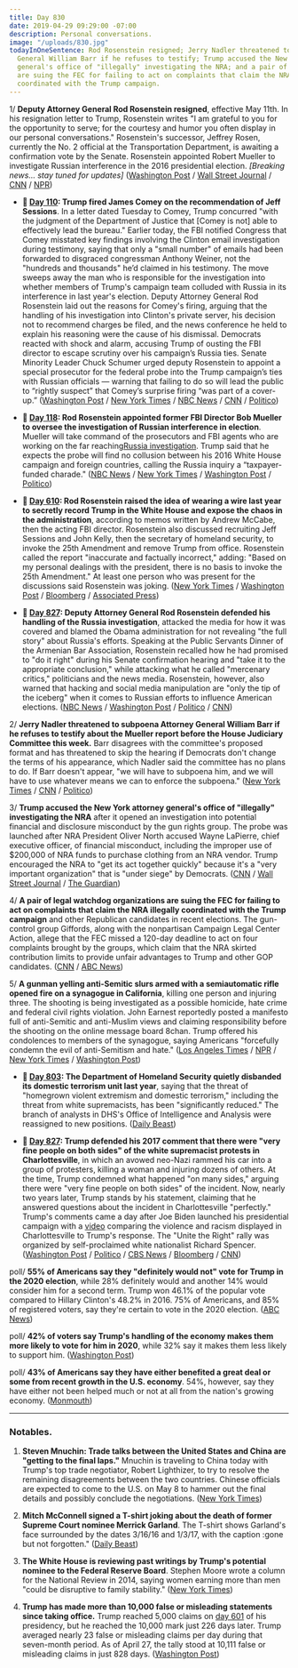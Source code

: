 ```yaml
---
title: Day 830
date: 2019-04-29 09:29:00 -07:00
description: Personal conversations.
image: "/uploads/830.jpg"
todayInOneSentence: Rod Rosenstein resigned; Jerry Nadler threatened to subpoena Attorney
  General William Barr if he refuses to testify; Trump accused the New York attorney
  general's office of "illegally" investigating the NRA; and a pair of legal watchdogs
  are suing the FEC for failing to act on complaints that claim the NRA illegally
  coordinated with the Trump campaign.
---
```


1/ **Deputy Attorney General Rod Rosenstein resigned**, effective May 11th. In his resignation letter to Trump, Rosenstein writes "I am grateful to you for the opportunity to serve; for the courtesy and humor you often display in our personal conversations." Rosenstein's successor, Jeffrey Rosen, currently the No. 2 official at the Transportation Department, is awaiting a confirmation vote by the Senate. Rosenstein appointed Robert Mueller to investigate Russian interference in the 2016 presidential election. *\[Breaking news... stay tuned for updates\]* ([Washington Post](https://www.washingtonpost.com/news/politics/wp/2019/04/29/deputy-attorney-general-rod-rosenstein-to-resign-effective-may-11/) / [Wall Street Journal](https://www.wsj.com/articles/deputy-attorney-general-rod-rosenstein-submits-resignation-letter-11556572633) / [CNN](https://www.cnn.com/2019/04/29/politics/rod-rosenstein/index.html) / [NPR](https://www.npr.org/2019/04/29/601484448/rod-rosenstein-face-of-russia-probe-to-step-down-as-deputy-attorney-general))

* **📌 [Day 110](https://whatthefuckjusthappenedtoday.com/2017/05/09/Day-110/#1-trump-fired-james-comey-on-the-rec): Trump fired James Comey on the recommendation of Jeff Sessions**. In a letter dated Tuesday to Comey, Trump concurred "with the judgment of the Department of Justice that \[Comey is not\] able to effectively lead the bureau." Earlier today, the FBI notified Congress that Comey misstated key findings involving the Clinton email investigation during testimony, saying that only a "small number" of emails had been forwarded to disgraced congressman Anthony Weiner, not the "hundreds and thousands" he’d claimed in his testimony. The move sweeps away the man who is responsible for the investigation into whether members of Trump's campaign team colluded with Russia in its interference in last year's election. Deputy Attorney General Rod Rosenstein laid out the reasons for Comey's firing, arguing that the handling of his investigation into Clinton's private server, his decision not to recommend charges be filed, and the news conference he held to explain his reasoning were the cause of his dismissal. Democrats reacted with shock and alarm, accusing Trump of ousting the FBI director to escape scrutiny over his campaign’s Russia ties. Senate Minority Leader Chuck Schumer urged deputy Rosenstein to appoint a special prosecutor for the federal probe into the Trump campaign’s ties with Russian officials — warning that failing to do so will lead the public to “rightly suspect” that Comey’s surprise firing “was part of a cover-up.” ([Washington Post](https://www.washingtonpost.com/world/national-security/comey-misstated-key-clinton-email-evidence-at-hearing-say-people-close-to-investigation/2017/05/09/074c1c7e-34bd-11e7-b373-418f6849a004_story.html) / [New York Times](https://www.nytimes.com/2017/05/09/us/politics/james-comey-fired-fbi.html) / [NBC News](https://www.nbcnews.com/news/us-news/trump-fires-fbi-director-james-comey-n757101) / [CNN](https://www.cnn.com/2017/05/09/politics/james-comey-fbi-trump-white-out/) / [Politico](http://www.politico.com/story/2017/05/09/comey-firing-congress-reaction-238180))

* **📌 [Day 118](https://whatthefuckjusthappenedtoday.com/2017/05/17/Day-118/#1-rod-rosenstein-appointed-former-fb): Rod Rosenstein appointed former FBI Director Bob Mueller to oversee the investigation of Russian interference in election**. Mueller will take command of the prosecutors and FBI agents who are working on the far reaching[Russia investigation](https://whatthefuckjusthappenedtoday.com/trump-russia-investigation/). Trump said that he expects the probe will find no collusion between his 2016 White House campaign and foreign countries, calling the Russia inquiry a “taxpayer-funded charade." ([NBC News](https://www.nbcnews.com/politics/politics-news/special-counsel-will-take-over-fbi-russia-campaign-interference-investigation-n761271) / [New York Times](https://www.nytimes.com/2017/05/17/us/politics/robert-mueller-special-counsel-russia-investigation.html) / [Washington Post](https://www.washingtonpost.com/world/national-security/deputy-attorney-general-appoints-special-counsel-to-oversee-probe-of-russian-interference-in-election/2017/05/17/302c1774-3b49-11e7-8854-21f359183e8c_story.html) / [Politico](http://www.politico.com/story/2017/05/17/justice-dept-to-appoint-special-prosecutor-for-russia-probe-238524))

* **📌 [Day 610](https://whatthefuckjusthappenedtoday.com/2018/09/21/day-610/#4-rod-rosenstein-raised-the-idea-of): Rod Rosenstein raised the idea of wearing a wire last year to secretly record Trump in the White House and expose the chaos in the administration**, according to memos written by Andrew McCabe, then the acting FBI director. Rosenstein also discussed recruiting Jeff Sessions and John Kelly, then the secretary of homeland security, to invoke the 25th Amendment and remove Trump from office. Rosenstein called the report "inaccurate and factually incorrect," adding: "Based on my personal dealings with the president, there is no basis to invoke the 25th Amendment." At least one person who was present for the discussions said Rosenstein was joking. ([New York Times](https://www.nytimes.com/2018/09/21/us/politics/rod-rosenstein-wear-wire-25th-amendment.html) / [Washington Post](https://www.washingtonpost.com/world/national-security/mccabe-memos-say-rosenstein-considered-secretly-recording-trump/2018/09/21/f4aa9a62-bdca-11e8-8792-78719177250f_story.html) / [Bloomberg](https://www.bloomberg.com/news/articles/2018-09-21/rosenstein-is-said-to-have-suggested-he-d-record-trump-secretly) / [Associated Press](https://apnews.com/e84a4acdb4264111804148de5a91661c/Rosenstein-denies-that-he-proposed-secretly-taping-Trump))

* **📌 [Day 827](https://whatthefuckjusthappenedtoday.com/2019/04/26/day-827/#2-deputy-attorney-general-rod-rosens): Deputy Attorney General Rod Rosenstein defended his handling of the Russia investigation**, attacked the media for how it was covered and blamed the Obama administration for not revealing "the full story" about Russia's efforts. Speaking at the Public Servants Dinner of the Armenian Bar Association, Rosenstein recalled how he had promised to "do it right" during his Senate confirmation hearing and "take it to the appropriate conclusion," while attacking what he called "mercenary critics," politicians and the news media. Rosenstein, however, also warned that hacking and social media ma­nipu­la­tion are "only the tip of the iceberg" when it comes to Russian efforts to influence American elections. ([NBC News](https://www.nbcnews.com/politics/white-house/rosenstein-defends-russia-probe-rips-obama-administration-n998861) / [Washington Post](https://www.washingtonpost.com/world/national-security/rosenstein-fires-back-at-critics-over-mueller-report/2019/04/25/b474d168-67bd-11e9-a1b6-b29b90efa879_story.html) / [Politico](https://www.politico.com/story/2019/04/26/rosenstein-russia-investigation-1290412) / [CNN](https://www.cnn.com/2019/04/25/politics/rod-rosenstein-armenian-dinner/index.html))

2/ **Jerry Nadler threatened to subpoena Attorney General William Barr if he refuses to testify about the Mueller report before the House Judiciary Committee this week.** Barr disagrees with the committee's proposed format and has threatened to skip the hearing if Democrats don't change the terms of his appearance, which Nadler said the committee has no plans to do. If Barr doesn't appear, "we will have to subpoena him, and we will have to use whatever means we can to enforce the subpoena." ([New York Times](https://www.nytimes.com/2019/04/28/us/politics/william-barr-testify-congress.html) / [CNN](https://www.cnn.com/2019/04/28/politics/barr-house-hearing-attendance/index.html) / [Politico](https://www.politico.com/story/2019/04/28/nadler-barr-testimony-mueller-report-1291391))

3/ **Trump accused the New York attorney general's office of "illegally" investigating the NRA** after it opened an investigation into potential financial and disclosure misconduct by the gun rights group. The probe was launched after NRA President Oliver North accused Wayne LaPierre, chief executive officer, of financial misconduct, including the improper use of $200,000 of NRA funds to purchase clothing from an NRA vendor. Trump encouraged the NRA to "get its act together quickly" because it's a "very important organization" that is "under siege" by Democrats. ([CNN](https://www.cnn.com/2019/04/29/politics/trump-nra-investigation-new-york/index.html) / [Wall Street Journal](https://www.wsj.com/articles/oliver-north-out-as-nra-president-11556376506) / [The Guardian](https://www.theguardian.com/us-news/2019/apr/29/trump-nra-new-york-investigation-attorney-general))

4/ **A pair of legal watchdog organizations are suing the FEC for failing to act on complaints that claim the NRA illegally coordinated with the Trump campaign** and other Republican candidates in recent elections. The gun-control group Giffords, along with the nonpartisan Campaign Legal Center Action, allege that the FEC missed a 120-day deadline to act on four complaints brought by the groups, which claim that the NRA skirted contribution limits to provide unfair advantages to Trump and other GOP candidates. ([CNN](https://www.cnn.com/2019/04/24/politics/gun-safety-group-lawsuit-fec-nra-campaign-finance/index.html) / [ABC News](https://abcnews.go.com/Politics/watchdog-groups-sue-federal-agency-nras-alleged-campaign/story?id=62626150))

5/ **A gunman yelling anti-Semitic slurs armed with a semiautomatic rifle opened fire on a synagogue in California**, killing one person and injuring three. The shooting is being investigated as a possible homicide, hate crime and federal civil rights violation. John Earnest reportedly posted a manifesto full of anti-Semitic and anti-Muslim views and claiming responsibility before the shooting on the online message board 8chan. Trump offered his condolences to members of the synagogue, saying Americans "forcefully condemn the evil of anti-Semitism and hate." ([Los Angeles Times](https://www.latimes.com/local/lanow/la-me-poway-synagogue-shooting-20190427-story.html) / [NPR](https://www.npr.org/2019/04/27/717849871/injuries-reported-in-shooting-at-california-synagogue) / [New York Times](https://www.nytimes.com/2019/04/27/us/poway-synagogue-shooting.html) / [Washington Post](https://www.washingtonpost.com/politics/as-trump-stands-by-charlottesville-remarks-rise-of-white-nationalist-violence-becomes-an-issue-in-2020-presidential-race/2019/04/28/83aaf1ca-69c0-11e9-a66d-a82d3f3d96d5_story.html))

* **📌 [Day 803](https://whatthefuckjusthappenedtoday.com/2019/04/02/day-803/): The Department of Homeland Security quietly disbanded its domestic terrorism unit last year**, saying that the threat of "homegrown violent extremism and domestic terrorism," including the threat from white supremacists, has been "significantly reduced." The branch of analysts in DHS's Office of Intelligence and Analysis were reassigned to new positions. ([Daily Beast](https://www.thedailybeast.com/homeland-security-disbands-domestic-terror-intelligence-unit))

* **📌 [Day 827](https://whatthefuckjusthappenedtoday.com/2019/04/26/day-827/#1-trump-defended-his-2017-comment-th): Trump defended his 2017 comment that there were "very fine people on both sides" of the white supremacist protests in Charlottesville**, in which an avowed neo-Nazi rammed his car into a group of protesters, killing a woman and injuring dozens of others. At the time, Trump condemned what happened "on many sides," arguing there were "very fine people on both sides" of the incident. Now, nearly two years later, Trump stands by his statement, claiming that he answered questions about the incident in Charlottesville "perfectly." Trump's comments came a day after Joe Biden launched his presidential campaign with a [video](https://www.cnn.com/2019/04/25/politics/joe-biden-charlottesville-trump-2020-launch/index.html) comparing the violence and racism displayed in Charlottesville to Trump's response. The "Unite the Right" rally was organized by self-proclaimed white nationalist Richard Spencer. ([Washington Post](https://www.washingtonpost.com/politics/trump-defends-charlottesville-comments-by-praising-a-confederate-general/2019/04/26/80ba1d24-682b-11e9-a1b6-b29b90efa879_story.html) / [Politico](https://www.politico.com/story/2019/04/26/trump-charlottesville-comments-1290724) / [CBS News](https://www.cbsnews.com/news/trump-leaves-for-nra-speech-in-indianapolis-live-updates/) / [Bloomberg](https://www.bloomberg.com/news/articles/2019-04-26/trump-biden-charlottesville) / [CNN](https://www.cnn.com/2019/04/26/politics/charlottesville-donald-trump-joe-biden-robert-e-lee/index.html))

poll/ **55% of Americans say they "definitely would not" vote for Trump in the 2020 election**, while 28% definitely would and another 14% would consider him for a second term. Trump won 46.1% of the popular vote compared to Hillary Clinton's 48.2% in 2016. 75% of Americans, and 85% of registered voters, say they're certain to vote in the 2020 election. ([ABC News](https://abcnews.go.com/Politics/2018-health-care-ranks-trumps-2020-challenges-poll/story?id=62675713))

poll/ **42% of voters say Trump's handling of the economy makes them more likely to vote for him in 2020**, while 32% say it makes them less likely to support him. ([Washington Post](https://www.washingtonpost.com/politics/populist-economic-frustration-threatens-trumps-strongest-reelection-issue-post-abc-poll-finds/2019/04/28/44f64cbc-6a02-11e9-9d56-1c0cf2c7ac04_story.html))

poll/ **43% of Americans say they have either benefited a great deal or some from recent growth in the U.S. economy**. 54%, however, say they have either not been helped much or not at all from the nation's growing economy. ([Monmouth](https://www.monmouth.edu/polling-institute/reports/monmouthpoll_us_042919/))

---

### Notables.

1. **Steven Mnuchin: Trade talks between the United States and China are "getting to the final laps."** Mnuchin is traveling to China today with Trump's top trade negotiator, Robert Lighthizer, to try to resolve the remaining disagreements between the two countries. Chinese officials are expected to come to the U.S. on May 8 to hammer out the final details and possibly conclude the negotiations. ([New York Times](https://www.nytimes.com/2019/04/28/us/politics/mnuchin-china-us-trade-negotiations.html))

2. **Mitch McConnell signed a T-shirt joking about the death of former Supreme Court nominee Merrick Garland**. The T-shirt shows Garland's face surrounded by the dates 3/16/16 and 1/3/17, with the caption :gone but not forgotten." ([Daily Beast](https://www.thedailybeast.com/mitch-mcconnell-signs-shirt-joking-about-merrick-garlands-death))

3. **The White House is reviewing past writings by Trump's potential nominee to the Federal Reserve Board**. Stephen Moore wrote a column for the National Review in 2014, saying women earning more than men "could be disruptive to family stability." ([New York Times](https://www.nytimes.com/2019/04/29/us/politics/stephen-moore-fed-women.html))

4. **Trump has made more than 10,000 false or misleading statements since taking office.** Trump reached 5,000 claims on [day 601](https://whatthefuckjusthappenedtoday.com/2018/09/12/day-601/) of his presidency, but he reached the 10,000 mark just 226 days later. Trump averaged nearly 23 false or misleading claims per day during that seven-month period. As of April 27, the tally stood at 10,111 false or misleading claims in just 828 days. ([Washington Post](https://www.washingtonpost.com/politics/2019/04/29/president-trump-has-made-more-than-false-or-misleading-claims/?noredirect=on))